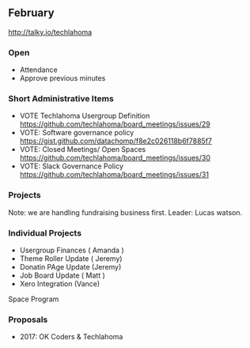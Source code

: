 ## February
http://talky.io/techlahoma

### Open
* Attendance
* Approve previous minutes

### Short Administrative Items
* VOTE Techlahoma Usergroup Definition https://github.com/techlahoma/board_meetings/issues/29
* VOTE: Software governance policy https://gist.github.com/datachomp/f8e2c026118b6f7885f7
* VOTE: Closed Meetings/ Open Spaces https://github.com/techlahoma/board_meetings/issues/30
* VOTE: Slack Governance Policy https://github.com/techlahoma/board_meetings/issues/31

### Projects
Note: we are handling fundraising business first.
Leader: Lucas watson.

### Individual Projects
- Usergroup Finances ( Amanda )
- Theme Roller Update ( Jeremy)
- Donatin PAge Update (Jeremy)
- Job Board Update ( Matt )
- Xero Integration (Vance)

Space Program

### Proposals
* 2017: OK Coders & Techlahoma
